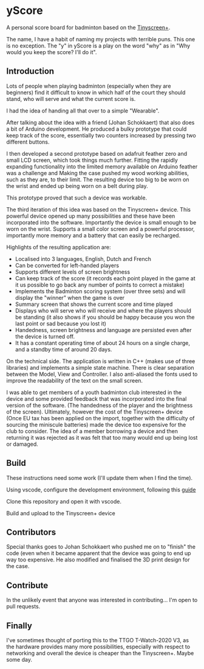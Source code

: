 # yScore

A personal score board for badminton based on the [Tinyscreen+](https://tinycircuits.com/products/tinyscreenplus).

The name, I have a habit of naming my projects with terrible puns. This one is no exception. The "y" in yScore is a play
on the word "why" as in "Why would you keep the score? I'll do it".

## Introduction

Lots of people when playing badminton (especially when they are beginners) find it difficult to know in which half of the
court they should stand, who will serve and what the current score is.

I had the idea of handing all that over to a simple "Wearable".

After talking about the idea with a friend (Johan Schokkaert) that also does a bit of Arduino development. He produced a bulky
prototype that could keep track of the score, essentially two counters increased by pressing two different buttons.

I then developed a second prototype based on adafruit feather zero and small LCD screen, which took things much further.
Fitting the rapidly expanding functionality into the limited memory available on Arduino feather was a challenge and
Making the case pushed my wood working abilities, such as they are, to their limit. The resulting device too big to be
worn on the wrist and ended up being worn on a belt during play.

This prototype proved that such a device was workable.

The third iteration of this idea was based on the Tinyscreen+ device. This powerful device opened up many possibilities
and these have been incorporated into the software. Importantly the device is small enough to be worn on the wrist.
Supports a small color screen and a powerful processor, importantly more memory and a battery that can easily be
recharged.

Highlights of the resulting application are:

+ Localised into 3 languages, English, Dutch and French
+ Can be converted for left-handed players
+ Supports different levels of screen brightness
+ Can keep track of the score (it records each point played in the game at it us possible to go back any number of points
to correct a mistake)
+ Implements the Badminton scoring system (over three sets) and will display the "winner" when the game is over
+ Summary screen that shows the current score and time played
+ Displays who will serve who will receive and where the players should be standing (it also shows if you should be happy because you
won the last point or sad because you lost it)
+ Handedness, screen brightness and language are persisted even after the device is turned off.
+ It has a constant operating time of about 24 hours on a single charge, and a standby time of around 20 days.

On the technical side. The application is written in C++ (makes use of three libraries) and implements a simple state
machine. There is clear separation between the Model, View and Controller. I also anti-aliased the fonts used to
improve the readability of the text on the small screen.

I was able to get members of a youth badminton club interested in the device and some provided feedback
that was incorporated into the final version of the software. (The handedness of the player and the brightness of the
screen). Ultimately, however the cost of the Tinyscreen+ device (Once EU tax has been applied on the import, together
with the difficulty of sourcing the miniscule batteries) made the device too expensive for the club to
consider. The idea of a member borrowing a device and then returning it was rejected as it was felt that too many would
end up being lost or damaged.

## Build

These instructions need some work (I'll update them when I find the time).

Using vscode, configure the development environment, following this [guide](https://learn.tinycircuits.com/Processors/TinyScreen+_Setup_Tutorial/)

Clone this repository and open it with vscode.

Build and upload to the Tinyscreen+ device

## Contributors

Special thanks goes to Johan Schokkaert who pushed me on to "finish" the code (even when it became apparent that the 
device was going to end up way too expensive. He also modified and finalised the 3D print design for the case.

## Contribute

In the unlikely event that anyone was interested in contributing... I'm open to pull requests.

## Finally

I've sometimes thought of porting this to the TTGO T-Watch-2020 V3, as the hardware provides many more possibilities,
especially with respect to networking and overall the device is cheaper than the Tinyscreen+. Maybe some day.

